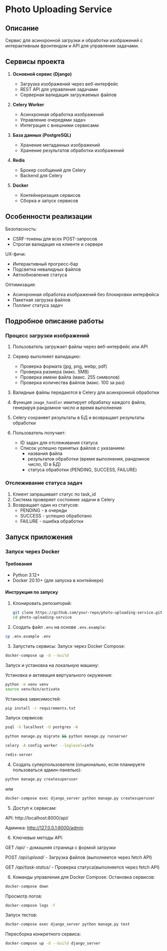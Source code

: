 # Photo Uploading Service

## Описание

Сервис для асинхронной загрузки и обработки изображений с интерактивным фронтендом и API для управления задачами.

## Сервисы проекта

1. **Основной сервис (Django)**
   - Загрузка изображений через веб-интерфейс
   - REST API для управления задачами
   - Серверная валидация загружаемых файлов

2. **Celery Worker**
   - Асинхронная обработка изображений
   - Управление очередями задач
   - Интеграция с внешними сервисами

3. **База данных (PostgreSQL)**
   - Хранение метаданных изображений
   - Хранение результатов обработки изображений

4. **Redis**
   - Брокер сообщений для Celery
   - Backend для Celery

5. **Docker**
   - Контейнеризация сервисов
   - Сборка и запуск сервисов

    
## Особенности реализации
Безопасность:
 - CSRF-токены для всех POST-запросов
 - Строгая валидация на клиенте и сервере

UX-фичи:
   - Интерактивный прогресс-бар
   - Подсветка невалидных файлов
   - Автообновление статуса

Оптимизация:
   - Асинхронная обработка изображений без блокировки интерфейса
   - Пакетная загрузка файлов
   - Поллинг статуса задач

## Подробное описание работы
### Процесс загрузки изображений

1. Пользователь загружает файлы через веб-интерфейс или API
2. Сервер выполняет валидацию:
   - Проверка формата (jpg, png, webp, pdf)
   - Проверка размера (макс. 5MB)
   - Проверка имени файла (макс. 255 символов)
   - Проверка количества файлов (макс. 100 за раз)

3. Валидные файлы передаются в Celery для асинхронной обработки
4. Функция `image_handler` имитирует обрабатку каждого файла, генерируя рандомное число и время выполнения
5. Celery сохраняет результаты в БД и возвращает результаты обработки
6. Пользователь получает:
   - ID задач для отслеживания статуса
   - Список успешно принятых файлов с указанием:
     - названия файла
     - результатов обработки (время выполнения, рандомное число, ID в БД)
     - статуса обработки (PENDING, SUCCESS, FAILURE)

### Отслеживание статуса задач

1. Клиент запрашивает статус по task_id
2. Система проверяет состояние задачи в Celery
3. Возвращает один из статусов:
   - PENDING - в очереди
   - SUCCESS - успешно обработано
   - FAILURE - ошибка обработки

## Запуск приложения
### Запуск через Docker

#### Требования
- Python 3.12+
- Docker 20.10+ (для запуска в контейнере)

#### Инструкция по запуску

1. Клонировать репозиторий:
   ```bash
   git clone https://github.com/your-repo/photo-uploading-service.git
   cd photo-uploading-service

2. Создать файл `.env` на основе `.env.example`:

```bash
cp .env.example .env
```
3. Запустить сервисы:
Запуск через Docker Compose:

```bash
docker-compose up -d --build
```
Запуск и установка на локальную машину:

Установка и активация виртуального окружения:
```bash
python -m venv venv
source venv/bin/activate
```
Установка зависимостей:
```bash
pip install -r requirements.txt
```
Запуск сервисов:
```bash
psql -h localhost -U postgres -W
```

```bash
python manage.py migrate && python manage.py runserver 
```
```bash
celery -A config worker --loglevel=info
```

```bash
redis-server
```

4. Создать суперпользователя (опционально, если планируете пользоваться админ-панелью):
```bash
python manage.py createsuperuser
```
или 
```bash
docker-compose exec django_server python manage.py createsuperuser
```
5. Доступ к сервисам:

API: http://localhost:8000/api/

Админка: http://127.0.0.1:8000/admin

6. Ключевые методы API:

GET */api/* - домашняя страница c формой загрузки

POST */api/upload/* - Загрузка файлов (выполняется через fetch API)

GET	*/api/task-status/* - Проверка статуса(выполняется через fetch API)

6. Команды управления для Docker Compose:
Остановка сервисов:

```bash
docker-compose down
```
Просмотр логов:

```bash
docker-compose logs -f
```

Запуск тестов:

```bash
docker-compose exec django_server python manage.py test
```

Пересборка конкретного сервиса:

```bash
docker-compose up -d --build django_server
```